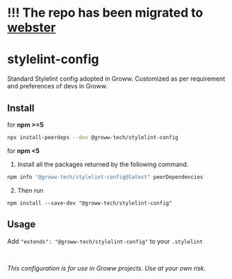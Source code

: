 # !!! The repo has been migrated to [webster](https://github.com/Groww/webster)
# stylelint-config

Standard Stylelint config adopted in Groww. Customized as per requirement and preferences of devs in Groww.
## Install
for **npm >=5**

```sh
npx install-peerdeps --dev @groww-tech/stylelint-config
```

for **npm <5**

1. Install all the packages returned by the following command.

```sh
npm info "@groww-tech/stylelint-config@latest" peerDependencies
```

2. Then run 

```npm install --save-dev "@groww-tech/stylelint-config"```
## Usage
Add `"extends": "@groww-tech/stylelint-config"` to your `.stylelint`


<br/>

*This configuration is for use in Groww projects. Use at your own risk.*
